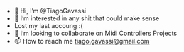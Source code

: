 - 👋 Hi, I’m @TiagoGavassi
- 👀 I’m interested in any shit that could make sense
- Lost my last accoung :(
- 💞️ I’m looking to collaborate on Midi Controllers Projects
- 📫 How to reach me tiago.gavassi@gmail.com

<!---
TiagoGavassi/TiagoGavassi is a ✨ special ✨ repository because its `README.md` (this file) appears on your GitHub profile.
You can click the Preview link to take a look at your changes.
--->
